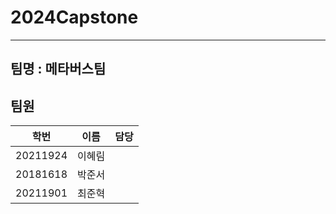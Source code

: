 # 2024Capstone
---
## 팀명 : 메타버스팀
## 팀원 
|학번|이름|담당|
|---|---|---|
|20211924|이혜림||
|20181618|박준서||
|20211901|최준혁||
